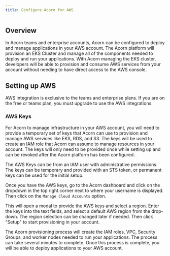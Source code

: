 ```yaml
---
title: Configure Acorn for AWS
---
```


## Overview

In Acorn teams and enterprise accounts, Acorn can be configured to deploy and manage applications in your AWS account. The Acorn platform will provision an EKS Cluster and manage all of the components needed to deploy and run your applications. With Acorn managing the EKS cluster, developers will be able to provision and consume AWS services from your account without needing to have direct access to the AWS console.

## Setting up AWS

AWS integration is exclusive to the teams and enterprise plans. If you are on the free or teams plan, you must upgrade to use the AWS integrations.

### AWS Keys

For Acorn to manage infrastructure in your AWS account, you will need to provide a temporary set of keys that Acorn can use to provision and manage AWS services like EKS, RDS, and S3. The keys will be used to create an IAM role that Acorn can assume to manage resources in your account. The keys will only need to be provided once while setting up and can be revoked after the Acorn platform has been configured.

The AWS Keys can be from an IAM user with administrative permissions. The keys can be temporary and provided with an STS token, or permanent keys can be used for the initial setup.

Once you have the AWS keys, go to the Acorn dashboard and click on the dropdown in the top right corner next to where your username is displayed. Then click on the `Manage Cloud Accounts` option.

This will open a modal to provide the AWS keys and select a region. Enter the keys into the text fields, and select a default AWS region from the drop-down. The region selection can be changed later if needed. Then click "Setup" to start provisioning in your account.

The Acorn provisioning process will create the IAM roles, VPC, Security Groups, and worker nodes needed to run your applications. The process can take several minutes to complete. Once this process is complete, you will be able to deploy applications to your AWS account.
